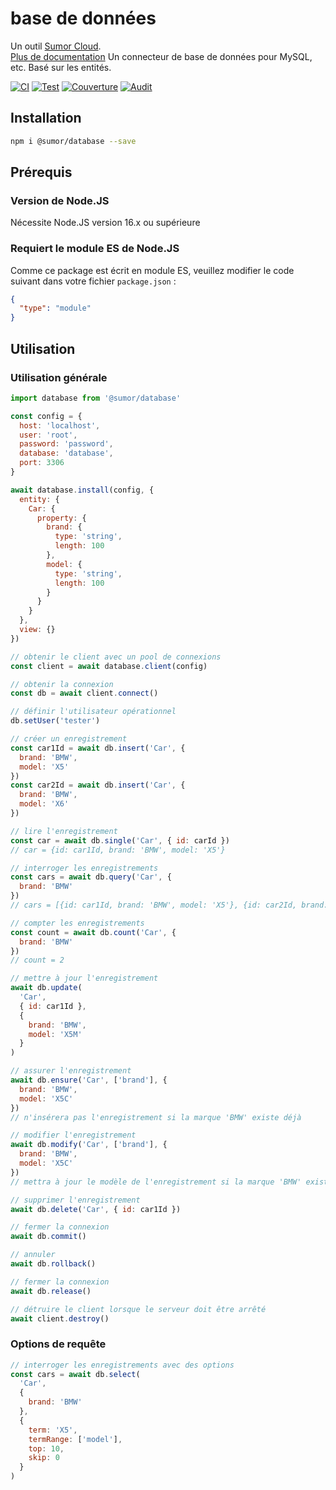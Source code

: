 # base de données

Un outil [Sumor Cloud](https://sumor.cloud).  
[Plus de documentation](https://sumor.cloud/database)
Un connecteur de base de données pour MySQL, etc. Basé sur les entités.

[![CI](https://github.com/sumor-cloud/database/actions/workflows/ci.yml/badge.svg)](https://github.com/sumor-cloud/database/actions/workflows/ci.yml)
[![Test](https://github.com/sumor-cloud/database/actions/workflows/ut.yml/badge.svg)](https://github.com/sumor-cloud/database/actions/workflows/ut.yml)
[![Couverture](https://github.com/sumor-cloud/database/actions/workflows/coverage.yml/badge.svg)](https://github.com/sumor-cloud/database/actions/workflows/coverage.yml)
[![Audit](https://github.com/sumor-cloud/database/actions/workflows/audit.yml/badge.svg)](https://github.com/sumor-cloud/database/actions/workflows/audit.yml)

## Installation

```bash
npm i @sumor/database --save
```

## Prérequis

### Version de Node.JS

Nécessite Node.JS version 16.x ou supérieure

### Requiert le module ES de Node.JS

Comme ce package est écrit en module ES,
veuillez modifier le code suivant dans votre fichier `package.json` :

```json
{
  "type": "module"
}
```

## Utilisation

### Utilisation générale

```js
import database from '@sumor/database'

const config = {
  host: 'localhost',
  user: 'root',
  password: 'password',
  database: 'database',
  port: 3306
}

await database.install(config, {
  entity: {
    Car: {
      property: {
        brand: {
          type: 'string',
          length: 100
        },
        model: {
          type: 'string',
          length: 100
        }
      }
    }
  },
  view: {}
})

// obtenir le client avec un pool de connexions
const client = await database.client(config)

// obtenir la connexion
const db = await client.connect()

// définir l'utilisateur opérationnel
db.setUser('tester')

// créer un enregistrement
const car1Id = await db.insert('Car', {
  brand: 'BMW',
  model: 'X5'
})
const car2Id = await db.insert('Car', {
  brand: 'BMW',
  model: 'X6'
})

// lire l'enregistrement
const car = await db.single('Car', { id: carId })
// car = {id: car1Id, brand: 'BMW', model: 'X5'}

// interroger les enregistrements
const cars = await db.query('Car', {
  brand: 'BMW'
})
// cars = [{id: car1Id, brand: 'BMW', model: 'X5'}, {id: car2Id, brand: 'BMW', model: 'X6'}]

// compter les enregistrements
const count = await db.count('Car', {
  brand: 'BMW'
})
// count = 2

// mettre à jour l'enregistrement
await db.update(
  'Car',
  { id: car1Id },
  {
    brand: 'BMW',
    model: 'X5M'
  }
)

// assurer l'enregistrement
await db.ensure('Car', ['brand'], {
  brand: 'BMW',
  model: 'X5C'
})
// n'insérera pas l'enregistrement si la marque 'BMW' existe déjà

// modifier l'enregistrement
await db.modify('Car', ['brand'], {
  brand: 'BMW',
  model: 'X5C'
})
// mettra à jour le modèle de l'enregistrement si la marque 'BMW' existe déjà

// supprimer l'enregistrement
await db.delete('Car', { id: car1Id })

// fermer la connexion
await db.commit()

// annuler
await db.rollback()

// fermer la connexion
await db.release()

// détruire le client lorsque le serveur doit être arrêté
await client.destroy()
```

### Options de requête

```js
// interroger les enregistrements avec des options
const cars = await db.select(
  'Car',
  {
    brand: 'BMW'
  },
  {
    term: 'X5',
    termRange: ['model'],
    top: 10,
    skip: 0
  }
)
```
